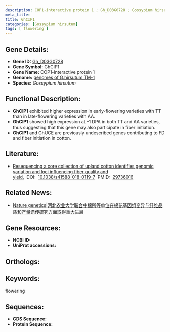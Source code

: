 ```yaml
---
description: COP1-interactive protein 1 ; Gh_D03G0728 ; Gossypium hirsutum
meta_title:
title: GhCIP1
categories: [Gossypium hirsutum]
tags: [ flowering ]
---
```


## Gene Details:
- **Gene ID:**	[Gh_D03G0728]()
- **Gene Symbol:** GhCIP1
- **Gene Name:** COP1-interactive protein 1
- **Genome:** [genomes of G.hirsutum TM-1]()
- **Species:** *Gossypium hirsutum*

## Functional Description:
   - **GhCIP1** exhibited higher expression in early-flowering varieties with TT than in late-flowering varieties with AA.
   - **GhCIP1** showed high expression at –1 DPA in both TT and AA varieties, thus suggesting that this gene may also participate in fiber initiation.
   - **GhCIP1** and GhUCE are previously undescribed genes contributing to FD and fiber initiation in cotton.

## Literature:
   - [Resequencing a core collection of upland cotton identifies genomic variation and loci influencing fiber quality and yield.]( https://www.nature.com/articles/s41588-018-0119-7)&nbsp;&nbsp;DOI:&nbsp;&nbsp;[10.1038/s41588-018-0119-7](https://www.nature.com/articles/s41588-018-0119-7)&nbsp;&nbsp;PMID:&nbsp;&nbsp;[29736016](https://pubmed.ncbi.nlm.nih.gov/29736016/)

## Related News:
   - [Nature genetics|河北农业大学联合中棉所等单位在棉花基因组变异与纤维品质和产量遗传研究方面取得重大进展](https://mp.weixin.qq.com/s?__biz=MzIyOTY2NDYyNQ==&mid=2247489023&idx=1&sn=221b427cf4b2bbe8d98f31d232c46258&chksm=e8be67e1dfc9eef72ecd6ff9bfdfb6badc1811ad435acb768149e7b63a9009c645ec760036fc&scene=27#wechat_redirect)

## Gene Resources:
- **NCBI ID:** [](https://www.ncbi.nlm.nih.gov/gene/?term=)
- **UniProt accessions:** [](https://www.uniprot.org/uniprotkb//entry)

## Orthologs:


## Keywords:
flowering

## Sequences:
- **CDS Sequence:**
- **Protein Sequence:**
